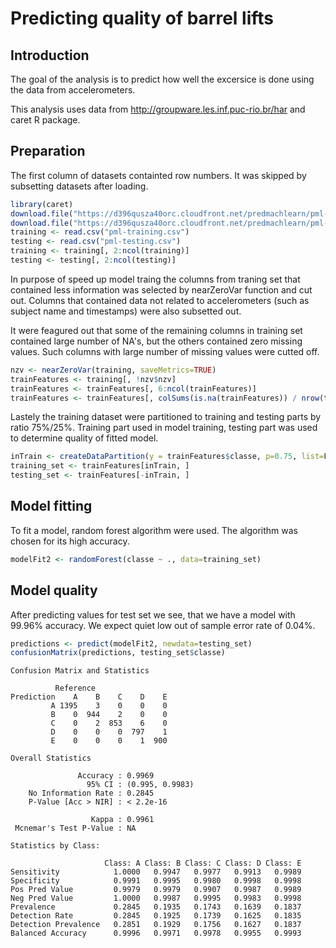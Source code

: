 Predicting quality of barrel lifts
========================================================

Introduction
-----

The goal of the analysis is to predict how well the excersice is done using the data from accelerometers.

This analysis uses data from http://groupware.les.inf.puc-rio.br/har and caret R package.


Preparation
-----

The first column of datasets containted row numbers. It was skipped by subsetting datasets after loading.


```r
library(caret)
download.file("https://d396qusza40orc.cloudfront.net/predmachlearn/pml-training.csv", "pml-training.csv", method="curl")
download.file("https://d396qusza40orc.cloudfront.net/predmachlearn/pml-testing.csv", "pml-testing.csv", method="curl")
training <- read.csv("pml-training.csv")
testing <- read.csv("pml-testing.csv")
training <- training[, 2:ncol(training)]
testing <- testing[, 2:ncol(testing)]
```

In purpose of speed up model traing the columns from traning set that contained less information was selected by nearZeroVar function and cut out. Columns that contained data not related to accelerometers (such as subject name and timestamps) were also subsetted out.

It were feagured out that some of the remaining columns in training set contained large number of NA's, but the others contained zero missing values. Such columns with large number of missing values were cutted off.


```r
nzv <- nearZeroVar(training, saveMetrics=TRUE)
trainFeatures <- training[, !nzv$nzv]
trainFeatures <- trainFeatures[, 6:ncol(trainFeatures)]
trainFeatures <- trainFeatures[, colSums(is.na(trainFeatures)) / nrow(trainFeatures) < 0.25]
```

Lastely the training dataset were partitioned to training and testing parts by ratio 75%/25%. Training part used in model training, testing part was used to determine quality of fitted model.


```r
inTrain <- createDataPartition(y = trainFeatures$classe, p=0.75, list=F)
training_set <- trainFeatures[inTrain, ]
testing_set <- trainFeatures[-inTrain, ]
```

Model fitting
-----

To fit a model, random forest algorithm were used. The algorithm was chosen for its high accuracy.


```r
modelFit2 <- randomForest(classe ~ ., data=training_set)
```

Model quality
-----

After predicting values for test set we see, that we have a model with 99.96% accuracy. We expect quiet low out of sample error rate of 0.04%.


```r
predictions <- predict(modelFit2, newdata=testing_set)
confusionMatrix(predictions, testing_set$classe)
```

```
Confusion Matrix and Statistics

          Reference
Prediction    A    B    C    D    E
         A 1395    3    0    0    0
         B    0  944    2    0    0
         C    0    2  853    6    0
         D    0    0    0  797    1
         E    0    0    0    1  900

Overall Statistics
                                         
               Accuracy : 0.9969         
                 95% CI : (0.995, 0.9983)
    No Information Rate : 0.2845         
    P-Value [Acc > NIR] : < 2.2e-16      
                                         
                  Kappa : 0.9961         
 Mcnemar's Test P-Value : NA             

Statistics by Class:

                     Class: A Class: B Class: C Class: D Class: E
Sensitivity            1.0000   0.9947   0.9977   0.9913   0.9989
Specificity            0.9991   0.9995   0.9980   0.9998   0.9998
Pos Pred Value         0.9979   0.9979   0.9907   0.9987   0.9989
Neg Pred Value         1.0000   0.9987   0.9995   0.9983   0.9998
Prevalence             0.2845   0.1935   0.1743   0.1639   0.1837
Detection Rate         0.2845   0.1925   0.1739   0.1625   0.1835
Detection Prevalence   0.2851   0.1929   0.1756   0.1627   0.1837
Balanced Accuracy      0.9996   0.9971   0.9978   0.9955   0.9993
```
